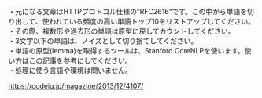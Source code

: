 ・元になる文章はHTTPプロトコル仕様の”RFC2616“です。この中から単語を切り出して、使われている頻度の高い単語トップ10をリストアップしてください。  
・その際、複数形や過去形の単語は原型に戻してカウントしてください。  
・3文字以下の単語は、ノイズとして切り捨てしてください。  
・単語の原型(lemma)を取得するツールは、Stanford CoreNLPを使います。使い方はこの記事を参考にしてください。  
・処理に使う言語や環境は問いません。  
  
https://codeiq.jp/magazine/2013/12/4107/
